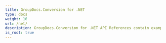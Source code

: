 ```yaml
---
title: GroupDocs.Conversion for .NET
type: docs
weight: 10
url: /net/
description: GroupDocs.Conversion for .NET API References contain examples, code snippets, and API documentation. It provides namespaces, classes, interfaces, and other API details.
is_root: true
---
```

